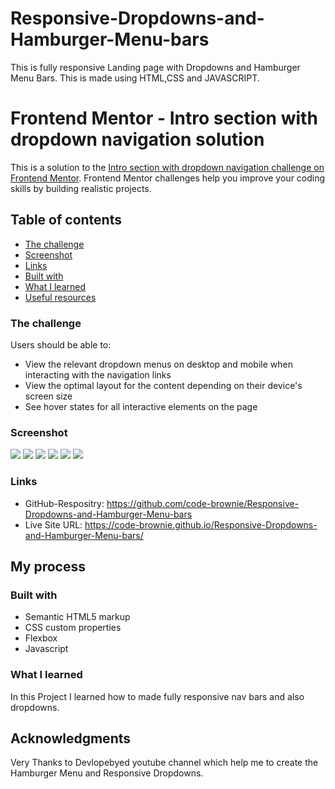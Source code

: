 # Responsive-Dropdowns-and-Hamburger-Menu-bars
This is fully responsive Landing page with Dropdowns and Hamburger Menu Bars. This is made using HTML,CSS and JAVASCRIPT.
# Frontend Mentor - Intro section with dropdown navigation solution

This is a solution to the [Intro section with dropdown navigation challenge on Frontend Mentor](https://www.frontendmentor.io/challenges/intro-section-with-dropdown-navigation-ryaPetHE5). Frontend Mentor challenges help you improve your coding skills by building realistic projects. 

## Table of contents

  - [The challenge](#the-challenge)
  - [Screenshot](#screenshot)
  - [Links](#links)
  - [Built with](#built-with)
  - [What I learned](#what-i-learned)
  - [Useful resources](#useful-resources)


### The challenge

Users should be able to:

- View the relevant dropdown menus on desktop and mobile when interacting with the navigation links
- View the optimal layout for the content depending on their device's screen size
- See hover states for all interactive elements on the page

### Screenshot

![](./s1.png.jpg)
![](./s2.png.jpg)
![](./s3.png.jpg)
![](./s4.png.jpg)
![](./s5.png.jpg)
![](./s6.png.jpg)


### Links

- GitHub-Respositry: https://github.com/code-brownie/Responsive-Dropdowns-and-Hamburger-Menu-bars
- Live Site URL: https://code-brownie.github.io/Responsive-Dropdowns-and-Hamburger-Menu-bars/

## My process

### Built with

- Semantic HTML5 markup
- CSS custom properties
- Flexbox
- Javascript

### What I learned

In this Project  I learned how to made fully responsive nav bars and also dropdowns.


## Acknowledgments
Very Thanks to Devlopebyed youtube channel which help me to create the Hamburger Menu and Responsive Dropdowns.

